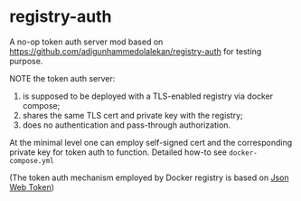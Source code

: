 # registry-auth

A no-op token auth server mod based on https://github.com/adigunhammedolalekan/registry-auth for testing purpose.

NOTE the token auth server:
1. is supposed to be deployed with a TLS-enabled registry via docker compose;
2. shares the same TLS cert and private key with the registry;
3. does no authentication and pass-through authorization.

At the minimal level one can employ self-signed cert and the corresponding private key for token auth to function. Detailed how-to see `docker-compose.yml`

(The token auth mechanism employed by Docker registry is based on [Json Web Token](https://jwt.io/introduction))
